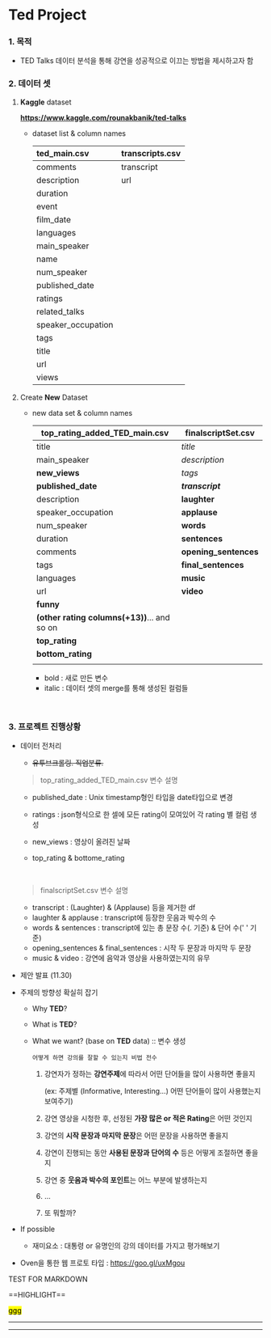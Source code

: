 # Ted Project

### 1. 목적

* TED Talks 데이터 분석을 통해 강연을 성공적으로 이끄는 방법을 제시하고자 함


### 2. 데이터 셋 

1. **Kaggle** dataset

   **https://www.kaggle.com/rounakbanik/ted-talks**

   - dataset list & column names

     | ted_main.csv       | transcripts.csv |
     | :----------------- | --------------- |
     | comments           | transcript      |
     | description        | url             |
     | duration           |                 |
     | event              |                 |
     | film_date          |                 |
     | languages          |                 |
     | main_speaker       |                 |
     | name               |                 |
     | num_speaker        |                 |
     | published_date     |                 |
     | ratings            |                 |
     | related_talks      |                 |
     | speaker_occupation |                 |
     | tags               |                 |
     | title              |                 |
     | url                |                 |
     | views              |                 |

2. Create **New** Dataset

   * new data set & column names

     | top_rating_added_TED_main.csv            | finalscriptSet.csv    |
     | ---------------------------------------- | --------------------- |
     | title                                    | *title*               |
     | main_speaker                             | *description*         |
     | **new_views**                            | *tags*                |
     | **published_date**                       | ***transcript***      |
     | description                              | **laughter**          |
     | speaker_occupation                       | **applause**          |
     | num_speaker                              | **words**             |
     | duration                                 | **sentences**         |
     | comments                                 | **opening_sentences** |
     | tags                                     | **final_sentences**   |
     | languages                                | **music**             |
     | url                                      | **video**             |
     | **funny**                                |                       |
     | **(other rating columns(+13))**... and so on |                       |
     | **top_rating**                           |                       |
     | **bottom_rating**                        |                       |
     |                                          |                       |

     * bold : 새로 만든 변수
     * italic : 데이터 셋의 merge를 통해 생성된 컬럼들

   ​

### 3. 프로젝트 진행상황

* 데이터 전처리

  * ~~유투브크롤링. 직업분류.~~

  > top_rating_added_TED_main.csv  변수 설명

  * published_date : Unix timestamp형인 타입을 date타입으로 변경

  * ratings : json형식으로 한 셀에 모든 rating이 모여있어 각 rating 별 컬럼 생성 

  * new_views : 영상이 올려진 날짜

  * top_rating & bottome_rating

    ​

  > finalscriptSet.csv 변수 설명

  * transcript : (Laughter) & (Applause) 등을 제거한 df 
  * laughter & applause : transcript에 등장한  웃음과 박수의 수
  * words & sentences : transcript에 있는 총 문장 수(. 기준) & 단어 수(' ' 기준)
  * opening_sentences & final_sentences : 시작 두 문장과 마지막 두 문장
  * music & video : 강연에 음악과 영상을 사용하였는지의 유무


* 제안 발표 (11.30)

* 주제의 방향성 확실히 잡기

  * Why **TED**?

  * What is **TED**?

  * What we want? (base on **TED** data) :: 변수 생성

    `어떻게 하면 강의를 잘할 수 있는지 비법 전수`

    1. 강연자가 정하는 **강연주제**에 따라서 어떤 단어들을 많이 사용하면 좋을지

       (ex: 주제별 (Informative, Interesting...) 어떤 단어들이 많이 사용했는지 보여주기)

    2. 강연 영상을 시청한 후, 선정된 **가장 많은 or 적은 Rating**은 어떤 것인지

    3. 강연의 **시작 문장과 마지막 문장**은 어떤 문장을 사용하면 좋을지

    4. 강연이 진행되는 동안 **사용된 문장과 단어의 수** 등은 어떻게 조절하면 좋을지

    5. 강연 중 **웃음과 박수의 포인트**는 어느 부분에 발생하는지

    6. ...

    7. 또 뭐할까?

* If possible

  * 재미요소 : 대통령 or 유명인의 강의 데이터를 가지고 평가해보기

* Oven을 통한 웹 프로토 타입 : https://goo.gl/uxMgou





TEST FOR MARKDOWN

==HIGHLIGHT==

<mark>ggg</mark>

<hr>

---

